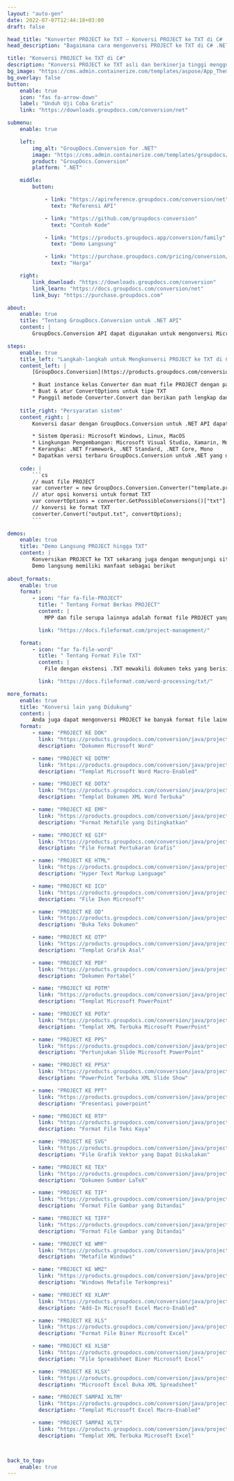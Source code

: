 ```yaml
---
layout: "auto-gen"
date: 2022-07-07T12:44:18+03:00
draft: false

head_title: "Konverter PROJECT ke TXT – Konversi PROJECT ke TXT di C# .NET"
head_description: "Bagaimana cara mengonversi PROJECT ke TXT di C# .NET menggunakan beberapa baris kode? Gunakan API konversi dokumen GroupDocs untuk mengonversi 160+ format file."

title: "Konversi PROJECT ke TXT di C#"
description: "Konversi PROJECT ke TXT asli dan berkinerja tinggi menggunakan GroupDocs.Conversion sisi server untuk .NET API, tanpa menggunakan perangkat lunak apa pun seperti Microsoft atau Open Office."
bg_image: "https://cms.admin.containerize.com/templates/aspose/App_Themes/V3/images/bg/header1.png"
bg_overlay: false
button:
    enable: true
    icon: "fas fa-arrow-down"
    label: "Unduh Uji Coba Gratis"
    link: "https://downloads.groupdocs.com/conversion/net"

submenu:
    enable: true

    left:
        img_alt: "GroupDocs.Conversion for .NET"
        image: "https://cms.admin.containerize.com/templates/groupdocs/images/product-logos/90x90-noborder/groupdocs-conversion-net.png"
        product: "GroupDocs.Conversion"
        platform: ".NET"

    middle:
        button:

            - link: "https://apireference.groupdocs.com/conversion/net"
              text: "Referensi API"

            - link: "https://github.com/groupdocs-conversion"
              text: "Contoh Kode"

            - link: "https://products.groupdocs.app/conversion/family"
              text: "Demo Langsung"

            - link: "https://purchase.groupdocs.com/pricing/conversion/net"
              text: "Harga"

    right:
        link_download: "https://downloads.groupdocs.com/conversion"
        link_learn: "https://docs.groupdocs.com/conversion/net"
        link_buy: "https://purchase.groupdocs.com"

about:
    enable: true
    title: "Tentang GroupDocs.Conversion untuk .NET API"
    content: |
        GroupDocs.Conversion API dapat digunakan untuk mengonversi Microsoft Word, Excel, PowerPoint, PDF, Visio, dan berbagai format lainnya. GroupDocs.Conversion adalah API mandiri yang cocok untuk sisi server dan sistem backend yang membutuhkan kinerja tinggi. Itu tidak tergantung pada perangkat lunak apa pun seperti Microsoft atau Open Office.

steps:
    enable: true
    title_left: "Langkah-langkah untuk Mengkonversi PROJECT ke TXT di C#"
    content_left: |
        [GroupDocs.Conversion](https://products.groupdocs.com/conversion/net) memudahkan pengembang untuk mengonversi file PROJECT ke TXT menggunakan beberapa baris kode.

        * Buat instance kelas Converter dan muat file PROJECT dengan path lengkap
        * Buat & atur ConvertOptions untuk tipe TXT
        * Panggil metode Converter.Convert dan berikan path lengkap dan format (TXT) sebagai parameter
        
    title_right: "Persyaratan sistem"
    content_right: |
        Konversi dasar dengan GroupDocs.Conversion untuk .NET API dapat dilakukan dengan menerapkan beberapa langkah mudah. API kami didukung di semua platform dan sistem operasi utama. Sebelum menjalankan kode di bawah ini, pastikan Anda telah menginstal prasyarat berikut di sistem Anda.

        * Sistem Operasi: Microsoft Windows, Linux, MacOS
        * Lingkungan Pengembangan: Microsoft Visual Studio, Xamarin, MonoDevelop
        * Kerangka: .NET Framework, .NET Standard, .NET Core, Mono
        * Dapatkan versi terbaru GroupDocs.Conversion untuk .NET yang diunduh dari [Nuget](https://www.nuget.org/packages/groupdocs.conversion)
        
    code: |
        ```cs
        // muat file PROJECT
        var converter = new GroupDocs.Conversion.Converter("template.project");
        // atur opsi konversi untuk format TXT
        var convertOptions = converter.GetPossibleConversions()["txt"].ConvertOptions;
        // konversi ke format TXT
        converter.Convert("output.txt", convertOptions);
        ```
        
demos:
    enable: true
    title: "Demo Langsung PROJECT hingga TXT"
    content: |
        Konversikan PROJECT ke TXT sekarang juga dengan mengunjungi situs web [GroupDocs.Conversion Live Demo](https://products.groupdocs.app/conversion/family).  
        Demo langsung memiliki manfaat sebagai berikut
        
about_formats:
    enable: true
    format:
        - icon: "far fa-file-PROJECT"
          title: " Tentang Format Berkas PROJECT"
          content: |
            MPP dan file serupa lainnya adalah format file PROJECT yang dibuat oleh perangkat lunak Manajemen PROJECT seperti Microsoft PROJECT. File PROJECT adalah kumpulan tugas, sumber daya, dan penjadwalannya untuk mendapatkan keluaran terukur dalam bentuk atau produk atau layanan. Bagan Gantt digunakan untuk menetapkan aliran visual aktivitas terhadap waktu untuk tugas yang diidentifikasi yang juga dapat diekspor ke PDF atau format gambar untuk dokumentasi. Primavera P6 adalah Perangkat Lunak Manajemen PROJECT lainnya oleh Oracle yang menyediakan perencanaan PROJECT lengkap.

          link: "https://docs.fileformat.com/project-management/"

    format:
        - icon: "far fa-file-word"
          title: " Tentang Format File TXT"
          content: |
            File dengan ekstensi .TXT mewakili dokumen teks yang berisi teks biasa dalam bentuk garis. Paragraf dalam dokumen teks dikenali oleh carriage return dan digunakan untuk pengaturan konten file yang lebih baik. Dokumen teks standar dapat dibuka di editor teks atau aplikasi pengolah kata apa pun pada sistem operasi yang berbeda. Semua teks yang terkandung dalam file tersebut dalam format yang dapat dibaca manusia dan diwakili oleh urutan karakter.

          link: "https://docs.fileformat.com/word-processing/txt/"

more_formats:
    enable: true
    title: "Konversi lain yang Didukung"
    content: |
        Anda juga dapat mengonversi PROJECT ke banyak format file lainnya. Silakan lihat daftar lengkapnya di bawah ini.
    format: 
        - name: "PROJECT KE DOK"
          link: "https://products.groupdocs.com/conversion/java/project-to-doc/"
          description: "Dokumen Microsoft Word"

        - name: "PROJECT KE DOTM"
          link: "https://products.groupdocs.com/conversion/java/project-to-dotm/"
          description: "Templat Microsoft Word Macro-Enabled"

        - name: "PROJECT KE DOTX"
          link: "https://products.groupdocs.com/conversion/java/project-to-dotx/"
          description: "Templat Dokumen XML Word Terbuka"

        - name: "PROJECT KE EMF"
          link: "https://products.groupdocs.com/conversion/java/project-to-emf/"
          description: "Format Metafile yang Ditingkatkan"

        - name: "PROJECT KE GIF"
          link: "https://products.groupdocs.com/conversion/java/project-to-gif/"
          description: "File Format Pertukaran Grafis"

        - name: "PROJECT KE HTML"
          link: "https://products.groupdocs.com/conversion/java/project-to-html/"
          description: "Hyper Text Markup Language"

        - name: "PROJECT KE ICO"
          link: "https://products.groupdocs.com/conversion/java/project-to-ico/"
          description: "File Ikon Microsoft"

        - name: "PROJECT KE OD"
          link: "https://products.groupdocs.com/conversion/java/project-to-odt/"
          description: "Buka Teks Dokumen"

        - name: "PROJECT KE OTP"
          link: "https://products.groupdocs.com/conversion/java/project-to-otp/"
          description: "Templat Grafik Asal"

        - name: "PROJECT KE PDF"
          link: "https://products.groupdocs.com/conversion/java/project-to-pdf/"
          description: "Dokumen Portabel"

        - name: "PROJECT KE POTM"
          link: "https://products.groupdocs.com/conversion/java/project-to-potm/"
          description: "Templat Microsoft PowerPoint"

        - name: "PROJECT KE POTX"
          link: "https://products.groupdocs.com/conversion/java/project-to-potx/"
          description: "Templat XML Terbuka Microsoft PowerPoint"

        - name: "PROJECT KE PPS"
          link: "https://products.groupdocs.com/conversion/java/project-to-pps/"
          description: "Pertunjukan Slide Microsoft PowerPoint"

        - name: "PROJECT KE PPSX"
          link: "https://products.groupdocs.com/conversion/java/project-to-ppsx/"
          description: "PowerPoint Terbuka XML Slide Show"

        - name: "PROJECT KE PPT"
          link: "https://products.groupdocs.com/conversion/java/project-to-ppt/"
          description: "Presentasi powerpoint"

        - name: "PROJECT KE RTF"
          link: "https://products.groupdocs.com/conversion/java/project-to-rtf/"
          description: "Format File Teks Kaya"

        - name: "PROJECT KE SVG"
          link: "https://products.groupdocs.com/conversion/java/project-to-svg/"
          description: "File Grafik Vektor yang Dapat Diskalakan"

        - name: "PROJECT KE TEX"
          link: "https://products.groupdocs.com/conversion/java/project-to-tex/"
          description: "Dokumen Sumber LaTeX"

        - name: "PROJECT KE TIF"
          link: "https://products.groupdocs.com/conversion/java/project-to-tif/"
          description: "Format File Gambar yang Ditandai"

        - name: "PROJECT KE TIFF"
          link: "https://products.groupdocs.com/conversion/java/project-to-tiff/"
          description: "Format File Gambar yang Ditandai"

        - name: "PROJECT KE WMF"
          link: "https://products.groupdocs.com/conversion/java/project-to-wmf/"
          description: "Metafile Windows"

        - name: "PROJECT KE WMZ"
          link: "https://products.groupdocs.com/conversion/java/project-to-wmz/"
          description: "Windows Metafile Terkompresi"

        - name: "PROJECT KE XLAM"
          link: "https://products.groupdocs.com/conversion/java/project-to-xlam/"
          description: "Add-In Microsoft Excel Macro-Enabled"

        - name: "PROJECT KE XLS"
          link: "https://products.groupdocs.com/conversion/java/project-to-xls/"
          description: "Format File Biner Microsoft Excel"

        - name: "PROJECT KE XLSB"
          link: "https://products.groupdocs.com/conversion/java/project-to-xlsb/"
          description: "File Spreadsheet Biner Microsoft Excel"

        - name: "PROJECT KE XLSX"
          link: "https://products.groupdocs.com/conversion/java/project-to-xlsx/"
          description: "Microsoft Excel Buka XML Spreadsheet"

        - name: "PROJECT SAMPAI XLTM"
          link: "https://products.groupdocs.com/conversion/java/project-to-xltm/"
          description: "Templat Microsoft Excel Macro-Enabled"

        - name: "PROJECT SAMPAI XLTX"
          link: "https://products.groupdocs.com/conversion/java/project-to-xltx/"
          description: "Templat XML Terbuka Microsoft Excel"



back_to_top:
    enable: true
---
```


